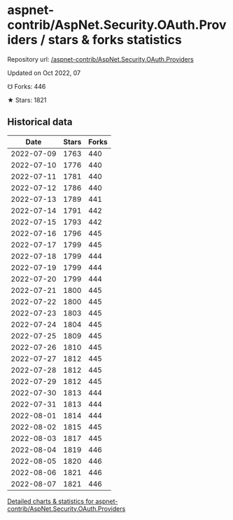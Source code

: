 # aspnet-contrib/AspNet.Security.OAuth.Providers / stars & forks statistics

Repository url: [/aspnet-contrib/AspNet.Security.OAuth.Providers](https://github.com/aspnet-contrib/AspNet.Security.OAuth.Providers)

Updated on Oct 2022, 07

☋ Forks: 446

★ Stars: 1821

## Historical data
| Date | Stars | Forks |
|------|-------|-------|
| 2022-07-09 | 1763 | 440 | 
| 2022-07-10 | 1776 | 440 | 
| 2022-07-11 | 1781 | 440 | 
| 2022-07-12 | 1786 | 440 | 
| 2022-07-13 | 1789 | 441 | 
| 2022-07-14 | 1791 | 442 | 
| 2022-07-15 | 1793 | 442 | 
| 2022-07-16 | 1796 | 445 | 
| 2022-07-17 | 1799 | 445 | 
| 2022-07-18 | 1799 | 444 | 
| 2022-07-19 | 1799 | 444 | 
| 2022-07-20 | 1799 | 444 | 
| 2022-07-21 | 1800 | 445 | 
| 2022-07-22 | 1800 | 445 | 
| 2022-07-23 | 1803 | 445 | 
| 2022-07-24 | 1804 | 445 | 
| 2022-07-25 | 1809 | 445 | 
| 2022-07-26 | 1810 | 445 | 
| 2022-07-27 | 1812 | 445 | 
| 2022-07-28 | 1812 | 445 | 
| 2022-07-29 | 1812 | 445 | 
| 2022-07-30 | 1813 | 444 | 
| 2022-07-31 | 1813 | 444 | 
| 2022-08-01 | 1814 | 444 | 
| 2022-08-02 | 1815 | 445 | 
| 2022-08-03 | 1817 | 445 | 
| 2022-08-04 | 1819 | 446 | 
| 2022-08-05 | 1820 | 446 | 
| 2022-08-06 | 1821 | 446 | 
| 2022-08-07 | 1821 | 446 | 


[Detailed charts & statistics for aspnet-contrib/AspNet.Security.OAuth.Providers](https://reviewgithub.com/rep/aspnet-contrib/AspNet.Security.OAuth.Providers)
